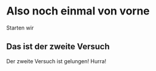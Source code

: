 # Also noch einmal von vorne

Starten wir

## Das ist der zweite Versuch

Der zweite Versuch ist gelungen! Hurra!
